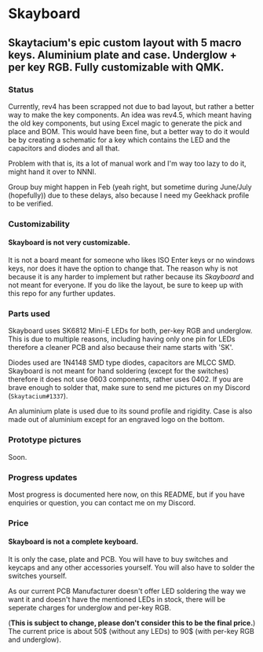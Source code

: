 # Skayboard

## Skaytacium's epic custom layout with 5 macro keys. Aluminium plate and case. Underglow + per key RGB. Fully customizable with QMK.

### Status

Currently, rev4 has been scrapped not due to bad layout, but rather a better way to make the key components. An idea was rev4.5, which meant having the old key components, but using Excel magic to generate the pick and place and BOM. This would have been fine, but a better way to do it would be by creating a schematic for a key which contains the LED and the capacitors and diodes and all that.

Problem with that is, its a lot of manual work and I'm way too lazy to do it, might hand it over to NNNI.

Group buy might happen in Feb (yeah right, but sometime during June/July (hopefully)) due to these delays, also because I need my Geekhack profile to be verified.

### Customizability

#### Skayboard is not very customizable.

It is not a board meant for someone who likes ISO Enter keys or no windows keys, nor does it have the option to change that. The reason why is not because it is any harder to implement but rather because its *Skayboard* and not meant for everyone. If you do like the layout, be sure to keep up with this repo for any further updates.

### Parts used

Skayboard uses SK6812 Mini-E LEDs for both, per-key RGB and underglow. This is due to multiple reasons, including having only one pin for LEDs therefore a cleaner PCB and also because their name starts with 'SK'.

Diodes used are 1N4148 SMD type diodes, capacitors are MLCC SMD. Skayboard is not meant for hand soldering (except for the switches) therefore it does not use 0603 components, rather uses 0402. If you are brave enough to solder that, make sure to send me pictures on my Discord (`Skaytacium#1337`).

An aluminium plate is used due to its sound profile and rigidity. Case is also made out of aluminium except for an engraved logo on the bottom.

### Prototype pictures

Soon.

### Progress updates

Most progress is documented here now, on this README, but if you have enquiries or question, you can contact me on my Discord.

### Price

#### Skayboard is not a complete keyboard.

It is only the case, plate and PCB. You will have to buy switches and keycaps and any other accessories yourself. You will also have to solder the switches yourself.

As our current PCB Manufacturer doesn't offer LED soldering the way we want it and doesn't have the mentioned LEDs in stock, there will be seperate charges for underglow and per-key RGB.

(**This is subject to change, please don't consider this to be the final price.**) The current price is about 50$ (without any LEDs) to 90$ (with per-key RGB and underglow).
